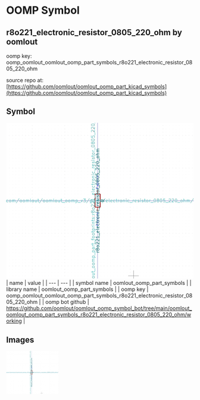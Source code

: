 # OOMP Symbol  
## r8o221_electronic_resistor_0805_220_ohm  by oomlout  
  
oomp key: oomp_oomlout_oomlout_oomp_part_symbols_r8o221_electronic_resistor_0805_220_ohm  
  
source repo at: [https://github.com/oomlout/oomlout_oomp_part_kicad_symbols](https://github.com/oomlout/oomlout_oomp_part_kicad_symbols)  
## Symbol  
  
[![working.png](working_600.png)](working.png)  
| name | value | 
| --- | --- | 
| symbol name | oomlout_oomp_part_symbols | 
| library name | oomlout_oomp_part_symbols | 
| oomp key | oomp_oomlout_oomlout_oomp_part_symbols_r8o221_electronic_resistor_0805_220_ohm | 
| oomp bot github | https://github.com/oomlout/oomlout_oomp_symbol_bot/tree/main/oomlout_oomlout_oomp_part_symbols_r8o221_electronic_resistor_0805_220_ohm/working | 
## Images  
  
[![working.png](working_140.png)](working.png)  
